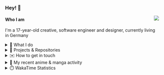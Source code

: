 ### Hey! 👋

[<img src="https://lanyard-profile-readme.vercel.app/api/228965621478588416" align="right">](https://discord.com/users/228965621478588416)

#### Who I am

I'm a 17-year-old creative, software engineer and designer, currently living in Germany

<details>
  <summary>💼 What I do</summary>

I currently am working on starting a publishing and management company for creatives.
I also am creative lead, community manager, and web developer at the Minecraft Server [Xenyria](https://xenyria.net) and the team behind it, [Pixelground Labs](https://pixelgroundlabs.com).
</details>

<details>
  <summary>📁 Projects & Repositories</summary>

<table>
    <thead>
        <tr>
            <th colspan=2>Svelte Libraries</th>
        </tr>
    </thead>
    <tbody>
        <tr>
            <td><a href="https://github.com/pixelgroundlabs/svelte-skinview3d">pixelgroundlabs/svelte-skinview3d</a></td>
            <td>A svelte component for rendering Minecraft SKins in 3D based on <a href="https://github.com/bs-community/skinview3d">skinview3d</a></td>
        </tr>
    </tbody>
    <thead>
        <tr>
            <th colspan=2>Minecraft Mods</th>
        </tr>
    </thead>
    <tbody>
        <tr>
            <td><a href="https://github.com/XenyriaNET/xeem">Xenyria Experience Enhancement Mod</a></td>
            <td>A client-side Minecraft Mod aiming to improve the experience on the Xenyria Minecraft Server</td>
        </tr>
    </tbody>
    <thead>
        <tr>
            <th colspan=2>Old Stuff</th>
        </tr>
    </thead>
    <tbody>
        <tr>
            <td><a href="https://github.com/OfficialCRUGG/lwstatus">lwstatus</a></td>
            <td>Lightweight webserver exposing various system metrics as a JSON endpoint and frontend</td>
        </tr>
        <tr>
            <td><a href="https://github.com/OfficialCRUGG/cfddns">cfddns / cloudflare-dyndns</a></td>
            <td>Simple application to run in the background that regularly checks for IP address changes and updates specific Cloudflare DNS Records accordingly. <s><i>Not sure how this still works...</i></s></td>
        </tr>
    </tbody>
</table>

</details>

<details>
  <summary>✉️ How to get in touch</summary>
  
> Sorted by how quickly you can expect a reply
- [Hit me up on Discord](https://discord.com/users/228965621478588416)
- [Hit me up on Twitter](https://twitter.com/cruggdev)
- [Send me a mail](mailto:me@crg.sh)
</details>


<details>
  <summary>🌸 My recent anime & manga activity</summary>
  
<!-- ANILIST_ACTIVITY:start -->

-   📺 Completed [SPY x FAMILY Season 2](https://anilist.co/anime/158927) (22:38, 09 April 2024)
-   📺 Plans to watch [SPY x FAMILY CODE: White ](https://anilist.co/anime/158928) (11:43, 09 April 2024)
-   📺 Watched episode 11 of [SPY x FAMILY Season 2](https://anilist.co/anime/158927) (13:15, 07 April 2024)
-   📺 Plans to watch [SCHOOL-LIVE!](https://anilist.co/anime/20754) (10:56, 26 March 2024)
-   📺 Rewatched episode 24 of [Toradora!](https://anilist.co/anime/4224) (17:02, 11 March 2024)

<!-- ANILIST_ACTIVITY:end -->
</details>

<details>
  <summary>⏱️ WakaTime Statistics</summary>

<!--START_SECTION:waka-->

```txt
From: 04 April 2024 - To: 11 April 2024

Svelte        12 hrs 1 min    █████████████████████░░░░   83.92 %
TypeScript    1 hr 26 mins    ██▓░░░░░░░░░░░░░░░░░░░░░░   10.03 %
JSON          20 mins         ▓░░░░░░░░░░░░░░░░░░░░░░░░   02.35 %
JavaScript    16 mins         ▒░░░░░░░░░░░░░░░░░░░░░░░░   01.92 %
Bash          4 mins          ░░░░░░░░░░░░░░░░░░░░░░░░░   00.50 %
```

<!--END_SECTION:waka-->
</details>
